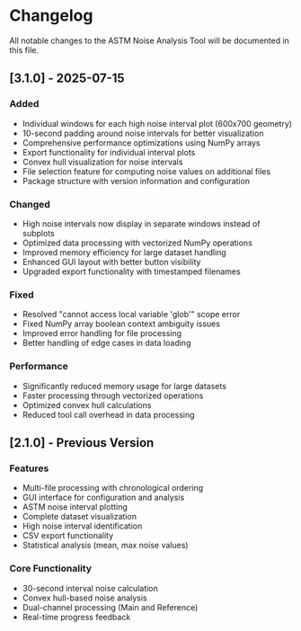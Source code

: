 # Changelog

All notable changes to the ASTM Noise Analysis Tool will be documented in this file.

## [3.1.0] - 2025-07-15

### Added
- Individual windows for each high noise interval plot (600x700 geometry)
- 10-second padding around noise intervals for better visualization
- Comprehensive performance optimizations using NumPy arrays
- Export functionality for individual interval plots
- Convex hull visualization for noise intervals
- File selection feature for computing noise values on additional files
- Package structure with version information and configuration

### Changed
- High noise intervals now display in separate windows instead of subplots
- Optimized data processing with vectorized NumPy operations
- Improved memory efficiency for large dataset handling
- Enhanced GUI layout with better button visibility
- Upgraded export functionality with timestamped filenames

### Fixed
- Resolved "cannot access local variable 'glob'" scope error
- Fixed NumPy array boolean context ambiguity issues
- Improved error handling for file processing
- Better handling of edge cases in data loading

### Performance
- Significantly reduced memory usage for large datasets
- Faster processing through vectorized operations
- Optimized convex hull calculations
- Reduced tool call overhead in data processing

## [2.1.0] - Previous Version

### Features
- Multi-file processing with chronological ordering
- GUI interface for configuration and analysis
- ASTM noise interval plotting
- Complete dataset visualization
- High noise interval identification
- CSV export functionality
- Statistical analysis (mean, max noise values)

### Core Functionality
- 30-second interval noise calculation
- Convex hull-based noise analysis
- Dual-channel processing (Main and Reference)
- Real-time progress feedback
